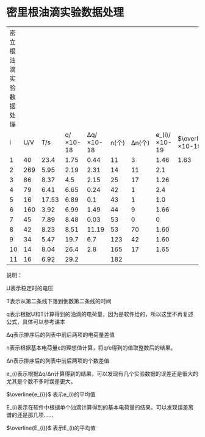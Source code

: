 # 密里根油滴实验数据处理

|                        |     |       |          |           |       |        |              |                           |              |                           |
|------------------------|-----|-------|----------|-----------|-------|--------|--------------|---------------------------|--------------|---------------------------|
| 密立根油滴实验数据处理 |     |       |          |           |       |        |              |                           |              |                           |
| i                      | U/V | T/s   | q/×10-18 | Δq/×10-18 | n(个) | Δn(个) | e_(i)/×10-19 | $\overline{e_{i}}$/×10-19 | E_(i)/×10-19 | $\overline{E_{i}}$/×10-19 |
| 1                      | 40  | 23.4  | 1.75     | 0.44      | 11    | 3      | 1.46         | 1.63                      | 1.59         | 1.595                     |
| 2                      | 269 | 5.95  | 2.19     | 2.31      | 14    | 11     | 2.1          |                           | 1.56         |                           |
| 3                      | 86  | 8.37  | 4.5      | 2.15      | 25    | 17     | 1.26         |                           | 1.62         |                           |
| 4                      | 79  | 6.41  | 6.65     | 0.24      | 42    | 1      | 2.4          |                           | 1.58         |                           |
| 5                      | 16  | 17.53 | 6.89     | 0.1       | 43    | 1      | 1.0          |                           | 1.60         |                           |
| 6                      | 160 | 3.92  | 6.99     | 1.49      | 44    | 9      | 1.66         |                           | 1.59         |                           |
| 7                      | 45  | 7.89  | 8.48     | 0.03      | 53    | 0      | 0            |                           | 1.60         |                           |
| 8                      | 42  | 8.23  | 8.51     | 11.19     | 53    | 70     | 1.60         |                           | 1.60         |                           |
| 9                      | 34  | 5.47  | 19.7     | 6.7       | 123   | 42     | 1.60         |                           | 1.60         |                           |
| 10                     | 14  | 8.04  | 26.4     | 2.8       | 165   | 17     | 1.65         |                           | 1.60         |                           |
| 11                     | 16  | 6.92  | 29.2     |           | 182   |        |              |                           | 1.60         |                           |

说明：

U表示稳定时的电压

T表示从第二条线下落到倒数第二条线的时间

q表示根据U和T计算得到的油滴的电荷量，因为是软件给的，所以这里不再复述公式，具体可以参考课本

Δq表示排序后的列表中前后两项的电荷量差值

n表示根据基本电荷量e的理想值计算，将q/e得到的值取整数后的结果。

Δn表示排序后的列表中前后两项的个数差值

e_(i)表示根据Δq/Δn计算得到的结果，可以发现有几个实验数据的误差还是很大的尤其是个数不多时误差更大。

$\overline{e_{i}}$ 表示e_(i)的平均值

E_(i)表示在软件中根据单个油滴计算得到的基本电荷量的结果。可以发现误差离谱的还是那几项......

$\overline{E_{i}}$ 表示E_(i)的平均值
